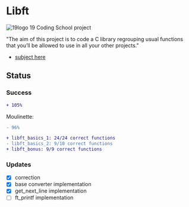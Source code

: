 # Libft

![19logo](https://github.com/Marcaday/19_Subjects/blob/master/19logo.png)
19 Coding School project

"The aim of this project is to code a C library regrouping usual functions that
you’ll be allowed to use in all your other projects."

 - [subject here](https://github.com/Marcaday/19_Subjects/blob/master/libft.subject_FR.pdf)
## Status

### Success
```diff
+ 105%
```

Moulinette: 
```diff
- 96%
```
```diff
+ libft_basics_1: 24/24 correct functions
- libft_basics_2: 9/10 correct functions
+ libft_bonus: 9/9 correct functions
```

### Updates

- [x] correction
- [x] base converter implementation
- [x] get_next_line implementation
- [ ] ft_printf implementation
